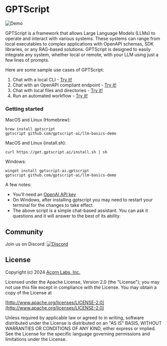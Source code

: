 # GPTScript

![Demo](docs/static/img/demo.gif)

GPTScript is a framework that allows Large Language Models (LLMs) to operate and interact with various systems. These systems can range from local executables to complex applications with OpenAPI schemas, SDK libraries, or any RAG-based solutions. GPTScript is designed to easily integrate any system, whether local or remote, with your LLM using just a few lines of prompts.

Here are some sample use cases of GPTScript:
1. Chat with a local CLI - [Try it!](https://docs.gptscript.ai/examples/cli)
2. Chat with an OpenAPI compliant endpoint - [Try it!](https://docs.gptscript.ai/examples/api)
3. Chat with local files and directories - [Try it!](https://docs.gptscript.ai/examples/local-files)
4. Run an automated workflow - [Try it!](https://docs.gptscript.ai/examples/workflow)


### Getting started
MacOS and Linux (Homebrew):
```
brew install gptscript 
gptscript github.com/gptscript-ai/llm-basics-demo
```

MacOS and Linux (install.sh):
```
curl https://get.gptscript.ai/install.sh | sh
```

Windows:
```
winget install gptscript-ai.gptscript
gptscript github.com/gptscript-ai/llm-basics-demo
```

A few notes:
- You'll need an [OpenAI API key](https://help.openai.com/en/articles/4936850-where-do-i-find-my-openai-api-key)
- On Windows, after installing gptscript you may need to restart your terminal for the changes to take effect
- The above script is a simple chat-based assistant. You can ask it questions and it will answer to the best of its ability.

## Community

Join us on Discord: [![Discord](https://img.shields.io/discord/1204558420984864829?label=Discord)](https://discord.gg/9sSf4UyAMC)

## License

Copyright (c) 2024 [Acorn Labs, Inc.](http://acorn.io)

Licensed under the Apache License, Version 2.0 (the "License");
you may not use this file except in compliance with the License.
You may obtain a copy of the License at

[http://www.apache.org/licenses/LICENSE-2.0](http://www.apache.org/licenses/LICENSE-2.0)

Unless required by applicable law or agreed to in writing, software
distributed under the License is distributed on an "AS IS" BASIS,
WITHOUT WARRANTIES OR CONDITIONS OF ANY KIND, either express or implied.
See the License for the specific language governing permissions and
limitations under the License.
